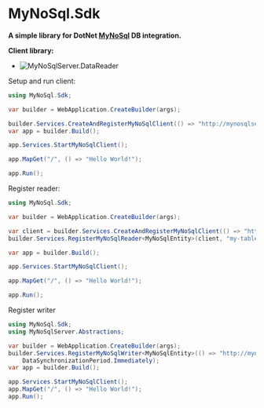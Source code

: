 # MyNoSql.Sdk

**A simple library for DotNet [MyNoSql](https://github.com/MyJetTools/MyNoSqlServer) DB  integration.**

**Client library:**
* ![MyNoSqlServer.DataReader](https://img.shields.io/nuget/v/MyNoSql.Sdk?label=MyNoSql.Sdk)


Setup and run client:
````c#
using MyNoSql.Sdk;

var builder = WebApplication.CreateBuilder(args);

builder.Services.CreateAndRegisterMyNoSqlClient(() => "http://mynosqlserver:5152", "TestApp");
var app = builder.Build();

app.Services.StartMyNoSqlClient();

app.MapGet("/", () => "Hello World!");

app.Run();
````

Register reader:

````c#
using MyNoSql.Sdk;

var builder = WebApplication.CreateBuilder(args);

var client = builder.Services.CreateAndRegisterMyNoSqlClient(() => "http://mynosqlserver:5152", "TestApp");
builder.Services.RegisterMyNoSqlReader<MyNoSqlEntity>(client, "my-table-name");

var app = builder.Build();

app.Services.StartMyNoSqlClient();

app.MapGet("/", () => "Hello World!");

app.Run();
````


Register writer

````c#
using MyNoSql.Sdk;
using MyNoSqlServer.Abstractions;

var builder = WebApplication.CreateBuilder(args);
builder.Services.RegisterMyNoSqlWriter<MyNoSqlEntity>(() => "http://mynosqlserver:5155", "my-table-name", true,
    DataSynchronizationPeriod.Immediately);
var app = builder.Build();

app.Services.StartMyNoSqlClient();
app.MapGet("/", () => "Hello World!");
app.Run();
````

